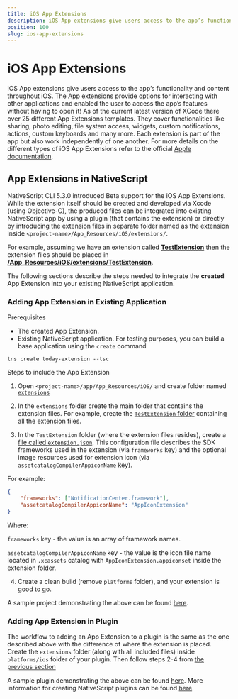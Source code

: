 ```yaml
---
title: iOS App Extensions
description: iOS App extensions give users access to the app’s functionality and content throughout iOS. The App extensions provide options for interacting with other applications and enabled the user to access the app’s features without having to open it!
position: 100
slug: ios-app-extensions
---
```


# iOS App Extensions

iOS App extensions give users access to the app’s functionality and content throughout iOS. The App extensions provide options for interacting with other applications and enabled the user to access the app’s features without having to open it! As of the current latest version of XCode there over 25 different App Extensions templates. They cover functionalities like sharing, photo editing, file system access, widgets, custom notifications, actions, custom keyboards and many more. Each extension is part of the app but also work independently of one another. For more details on the different types of iOS App Extensions refer to the official [Apple documentation](https://developer.apple.com/app-extensions/).

## App Extensions in NativeScript

NativeScript CLI 5.3.0 introduced Beta support for the iOS App Extensions. While the extension itself should be created and developed via Xcode (using Objective-C), the produced files can be integrated into existing NativeScript app by using a plugin (that contains the extension) or directly by introducing the extension files in separate folder named as the extension inside `<project-name>/App_Resources/iOS/extensions/`.  

For example, assuming we have an extension called [**TestExtension**](https://github.com/NativeScript/nativescript-today-extension-app/blob/master/app/App_Resources/iOS/extensions/TestExtension/Info.plist#L8) then the extension files should be placed in [**<project-name>/App_Resources/iOS/extensions/TestExtension**](https://github.com/NativeScript/nativescript-today-extension-app/tree/master/app/App_Resources/iOS/extensions/TestExtension).

The following sections describe the steps needed to integrate the **created** App Extension into your existing NativeScript application.

### Adding App Extension in Existing Application

Prerequisites

- The created App Extension.
- Existing NativeScript application. For testing purposes, you can build a base application using the `create` command

```
tns create today-extension --tsc
```

Steps to include the App Extension

 1. Open `<project-name>/app/App_Resources/iOS/` and create folder named [`extensions`](https://github.com/NativeScript/nativescript-today-extension-app/tree/master/app/App_Resources/iOS/extensions)

 2. In the `extensions` folder create the main folder that contains the extension files. For example, create the [`TestExtension` folder](https://github.com/NativeScript/nativescript-today-extension-app/tree/master/app/App_Resources/iOS/extensions/TestExtension) containing all the extension files.

 3. In the `TestExtension` folder (where the extension files resides), create a [file called `extension.json`](https://github.com/NativeScript/nativescript-today-extension-app/blob/master/app/App_Resources/iOS/extensions/TestExtension/extension.json). This configuration file describes the SDK frameworks used in the extension (via `frameworks` key) and the optional image resources used for extension icon (via `assetcatalogCompilerAppiconName` key).
 
 For example:
```JSON
{
    "frameworks": ["NotificationCenter.framework"],
    "assetcatalogCompilerAppiconName": "AppIconExtension"
}
```

Where:

 `frameworks` key - the value is an array of framework names.

 `assetcatalogCompilerAppiconName` key - the value is the icon file name located in `.xcassets` catalog with `AppIconExtension.appiconset` inside the extension folder. 

4. Create a clean build (remove `platforms` folder), and your extension is good to go.

A sample project demonstrating the above can be found [here](https://github.com/NativeScript/nativescript-today-extension-app).

### Adding App Extension in Plugin

The workflow to adding an App Extension to a plugin is the same as the one described above with the difference of where the extension is placed. Create the `extensions` folder (along with all included files) inside `platforms/ios` folder of your plugin. Then follow steps 2-4 from [the previous section](#adding-app-extension-in-existing-application)

A sample plugin demonstrating the above can be found [here](https://github.com/NativeScript/nativescript-today-extension-plugin). More information for creating NativeScript plugins can be found [here](../plugins/building-plugins.md).
